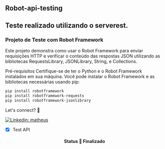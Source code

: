## Robot-api-testing

## Teste realizado utilizando o serverest.

### Projeto de Teste com Robot Framework
Este projeto demonstra como usar o Robot Framework para enviar requisições HTTP e verificar o conteúdo das respostas JSON utilizando as bibliotecas RequestsLibrary, JSONLibrary, String, e Collections.

Pré-requisitos
Certifique-se de ter o Python e o Robot Framework instalados em sua máquina. Você pode instalar o Robot Framework e as bibliotecas necessárias usando pip:

```bash
pip install robotframework
pip install robotframework-requests
pip install robotframework-jsonlibrary
```

Let's connect? 🤝

[![Linkedin: matheus](https://img.shields.io/badge/-Linkedin-blue?style=flat-square&logo=Linkedin&logoColor=white&link=https://www.linkedin.com/in/matheus-dos-santos-397004b4/)](https://www.linkedin.com/in/matheus-dos-santos-397004b4/)


- [x] Test API

<h4 align="center"> 
	 Status 🚀 Finalizado 
</h4>
